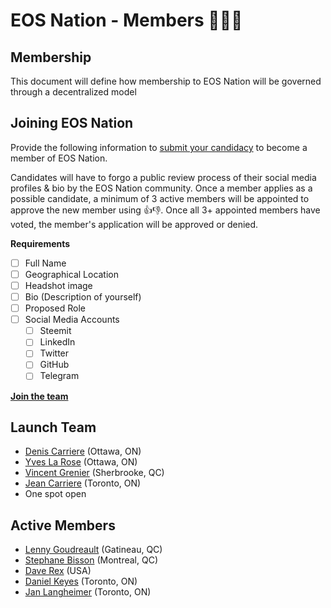 # EOS Nation - Members 👨‍👧‍👦

## Membership

This document will define how membership to EOS Nation will be governed through a decentralized model

## Joining EOS Nation

Provide the following information to [submit your candidacy](join) to become a member of EOS Nation.

Candidates will have to forgo a public review process of their social media profiles & bio by the EOS Nation community. Once a member applies as a possible candidate, a minimum of 3 active members will be appointed to approve the new member using 👍👎. Once all 3+ appointed members have voted, the member's application will be approved or denied.

**Requirements**

- [ ] Full Name
- [ ] Geographical Location
- [ ] Headshot image
- [ ] Bio (Description of yourself)
- [ ] Proposed Role
- [ ] Social Media Accounts
  - [ ] Steemit
  - [ ] LinkedIn
  - [ ] Twitter
  - [ ] GitHub
  - [ ] Telegram
  
**[Join the team][join]**

## Launch Team

- [Denis Carriere](members.md#denis-carriere) (Ottawa, ON)
- [Yves La Rose](members.md#yves-la-rose) (Ottawa, ON)
- [Vincent Grenier](members.md#vincent-grenier) (Sherbrooke, QC)
- [Jean Carriere](members.md#jean-carriere) (Toronto, ON)
- One spot open

## Active Members

- [Lenny Goudreault](members.md#lenny-goudreault) (Gatineau, QC)
- [Stephane Bisson](members.md#stephane-bisson) (Montreal, QC)
- [Dave Rex](members.md#dave-rex) (USA)
- [Daniel Keyes](members.md#daniel-keyes) (Toronto, ON)
- [Jan Langheimer](members.md#jan-langheimer) (Toronto, ON)

[join]: https://github.com/EOS-Nation/members/issues/new
